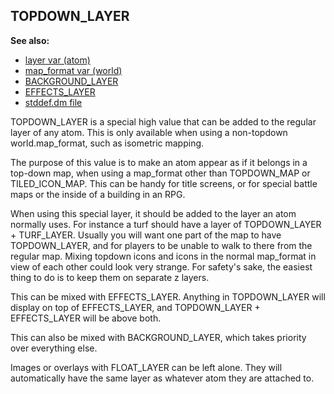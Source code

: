## TOPDOWN_LAYER
**See also:**
*   [layer var (atom)](/atom/var/layer)
*   [map_format var (world)](/world/var/map_format)
*   [BACKGROUND_LAYER](/%7Bnotes%7D/BACKGROUND_LAYER)
*   [EFFECTS_LAYER](/%7Bnotes%7D/EFFECTS_LAYER)
*   [stddef.dm file](/%7B%7Bappendix%7D%7D/stddef%2edm)


TOPDOWN_LAYER is a special high value that can be added to the
regular layer of any atom. This is only available when using a
non-topdown world.map_format, such as isometric mapping. 

The
purpose of this value is to make an atom appear as if it belongs in a
top-down map, when using a map_format other than TOPDOWN_MAP or
TILED_ICON_MAP. This can be handy for title screens, or for special
battle maps or the inside of a building in an RPG. 

When using
this special layer, it should be added to the layer an atom normally
uses. For instance a turf should have a layer of TOPDOWN_LAYER +
TURF_LAYER. Usually you will want one part of the map to have
TOPDOWN_LAYER, and for players to be unable to walk to there from the
regular map. Mixing topdown icons and icons in the normal map_format in
view of each other could look very strange. For safety\'s sake, the
easiest thing to do is to keep them on separate z layers. 

This
can be mixed with EFFECTS_LAYER. Anything in TOPDOWN_LAYER will display
on top of EFFECTS_LAYER, and TOPDOWN_LAYER + EFFECTS_LAYER will be above
both. 

This can also be mixed with BACKGROUND_LAYER, which takes
priority over everything else. 

Images or overlays with
FLOAT_LAYER can be left alone. They will automatically have the same
layer as whatever atom they are attached to.